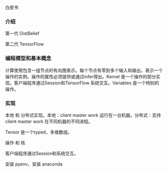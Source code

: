 白皮书

### 介绍

第一代 DistBelief

第二代 TensorFlow

### 编程模型和基本概念

计算使用包含一组节点的有向图表示。每个节点有零到多个输入和输出，表示一个操作的实例。操作的属性必须提供或通过infer得出。Kernel 是一个操作的部分实现。客户端程序通过Session和TensorFlow 系统交互。Variables 是一个特别的操作。

### 实现

本地 和 分布式实现。本地：client  master  work 运行在一台机器。分布式：支持client  master work 在不同机器的不同进程。

Tensor 是一个typed，多维数组。

操作 和 核

客户端程序通过Session和系统交互。





安装 pyenv，安装 anaconda

